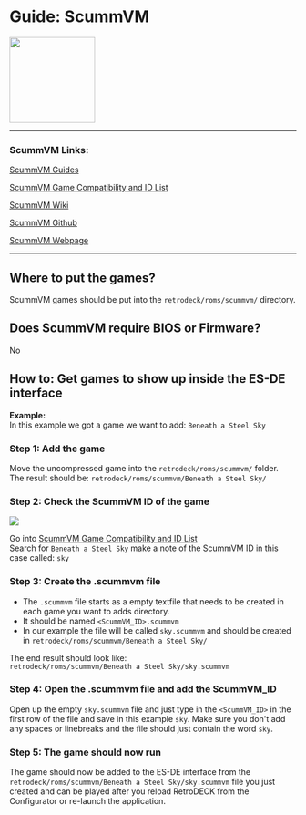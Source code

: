 # Guide: ScummVM

<img src="../../wiki_images/logos/scummvm-logo.svg" width="150">

---

### ScummVM Links:
[ScummVM Guides](https://docs.scummvm.org/en/v2.7.1/)

[ScummVM Game Compatibility and ID List](https://www.scummvm.org/compatibility)

[ScummVM Wiki](https://wiki.scummvm.org/index.php?title=Main_Page)

[ScummVM Github](https://github.com/scummvm/scummvm)

[ScummVM Webpage](https://www.scummvm.org/)

---

## Where to put the games?
ScummVM games should be put into the `retrodeck/roms/scummvm/` directory.<br>

## Does ScummVM require BIOS or Firmware?
No

## How to: Get games to show up inside the ES-DE interface

**Example:** <br>
In this example we got a game we want to add: `Beneath a Steel Sky`

### Step 1: Add the game

Move the uncompressed game into the `retrodeck/roms/scummvm/` folder.<br>
The result should be: `retrodeck/roms/scummvm/Beneath a Steel Sky/`

### Step 2: Check the ScummVM ID of the game

<img src="../../wiki_images/emulators/scummvm/scummvm-sky.png">

Go into [ScummVM Game Compatibility and ID List](https://www.scummvm.org/compatibility)<br>
Search for `Beneath a Steel Sky` make a note of the ScummVM ID in this case called: `sky`

### Step 3: Create the .scummvm file
- The `.scummvm` file starts as a empty textfile that needs to be created in each game you want to adds directory.
- It should be named `<ScummVM_ID>.scummvm`
- In our example the file will be called `sky.scummvm` and should be created in `retrodeck/roms/scummvm/Beneath a Steel Sky/`

The end result should look like:<br>
`retrodeck/roms/scummvm/Beneath a Steel Sky/sky.scummvm`

### Step 4: Open the .scummvm file and add the ScummVM_ID
Open up the empty `sky.scummvm` file and just type in the `<ScummVM_ID>` in the first row of the file and save in this example `sky`. Make sure you don't add any spaces or linebreaks and the file should just contain the word `sky`.

### Step 5: The game should now run
The game should now be added to the ES-DE interface from the `retrodeck/roms/scummvm/Beneath a Steel Sky/sky.scummvm` file you just created and can be played after you reload RetroDECK from the Configurator or re-launch the application.
